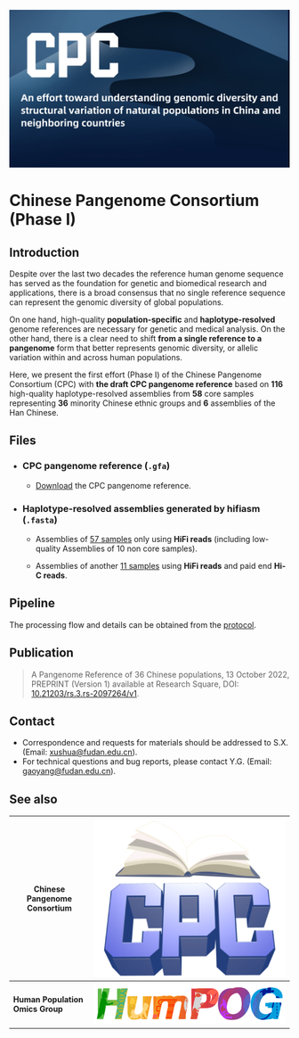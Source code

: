[![CPC](website/img/cpcHome.png)](#)

# Chinese Pangenome Consortium (Phase I)


## Introduction

Despite over the last two decades the reference human genome sequence has served as the foundation for genetic and biomedical research and applications, there is a broad consensus that no single reference sequence can represent the genomic diversity of global populations. 

On one hand, high-quality **population-specific** and **haplotype-resolved** genome references are necessary for genetic and medical analysis. On the other hand, there is a clear need to shift **from a single reference to a pangenome** form that better represents genomic diversity, or allelic variation within and across human populations. 

Here, we present the first effort (Phase I) of the Chinese Pangenome Consortium (CPC) with **the draft CPC pangenome reference** based on **116** high-quality haplotype-resolved assemblies from **58** core samples representing **36** minority Chinese ethnic groups and **6** assemblies of the Han Chinese.


## Files

- ### CPC pangenome reference (`.gfa`)

	- [Download]() the CPC pangenome reference.
  
- ### Haplotype-resolved assemblies generated by hifiasm (`.fasta`) 

	- Assemblies of [57 samples]() only using **HiFi reads** (including low-quality Assemblies of 10 non core samples).

	- Assemblies of another [11 samples]() using **HiFi reads** and paid end **Hi-C reads**.

## Pipeline

The processing flow and details can be obtained from the [protocol](pipeline/protocol.md).

## Publication

> A Pangenome Reference of 36 Chinese populations, 13 October 2022, PREPRINT (Version 1) available at Research Square, DOI: [10.21203/rs.3.rs-2097264/v1](https://doi.org/10.21203/rs.3.rs-2097264/v1).


## Contact

- Correspondence and requests for materials should be addressed to S.X. (Email: xushua@fudan.edu.cn).
- For technical questions and bug reports, please contact Y.G. (Email: gaoyang@fudan.edu.cn).


## See also

|**Chinese Pangenome Consortium**|[![CPC](website/img/cpc.icon.png)](https://pog.fudan.edu.cn/cpc/)|
|-|-|
|**Human Population Omics Group**|[![HumPOG](website/img/humpog.icon.svg)](https://pog.fudan.edu.cn/)|
